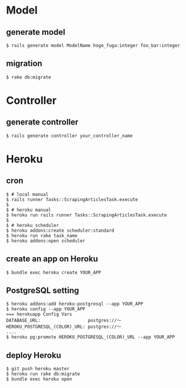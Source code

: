 # Model

## generate model
```
$ rails generate model ModelName hoge_fuga:integer foo_bar:integer
```

## migration
```
$ rake db:migrate
```


# Controller

## generate controller
```
$ rails generate controller your_controller_name
```


# Heroku

## cron
```
$ # local manual
$ rails runner Tasks::ScrapingArticlesTask.execute
$
$ # heroku manual
$ heroku run rails runner Tasks::ScrapingArticlesTask.execute
$
$ # heroku scheduler
$ heroku addons:create scheduler:standard
$ heroku run rake task_name
$ heroku addons:open scheduler
```


## create an app on Heroku
```
$ bundle exec heroku create YOUR_APP
```

## PostgreSQL setting
```
$ heroku addons:add heroku-postgresql --app YOUR_APP
$ heroku config --app YOUR_APP
=== herokuapp Config Vars
DATABASE_URL:                  postgres://〜
HEROKU_POSTGRESQL_(COLOR)_URL: postgres://〜
....
$ heroku pg:promote HEROKU_POSTGRESQL_(COLOR)_URL --app YOUR_APP
```

## deploy Heroku
```
$ git push heroku master
$ heroku run rake db:migrate
$ bundle exec heroku open
```
